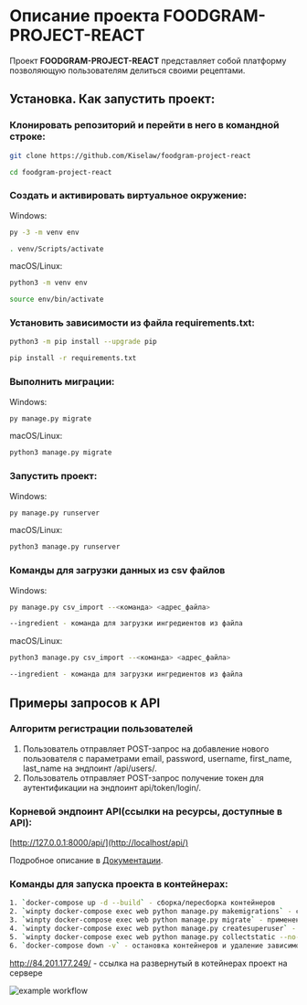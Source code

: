 # Описание проекта FOODGRAM-PROJECT-REACT

Проект **FOODGRAM-PROJECT-REACT** представляет собой платформу позволяющую пользователям делиться своими рецептами.


## Установка. Как запустить проект:

### Клонировать репозиторий и перейти в него в командной строке:

```bash
git clone https://github.com/Kiselaw/foodgram-project-react

cd foodgram-project-react
```

### Cоздать и активировать виртуальное окружение:

Windows:

```bash
py -3 -m venv env
```

```bash
. venv/Scripts/activate 
```

macOS/Linux:

```bash
python3 -m venv env

source env/bin/activate
```

### Установить зависимости из файла requirements.txt:

```bash
python3 -m pip install --upgrade pip

pip install -r requirements.txt
```

### Выполнить миграции:

Windows: 

```bash
py manage.py migrate
```

macOS/Linux:

```bash
python3 manage.py migrate
```

### Запустить проект:

Windows:

```bash
py manage.py runserver
```

macOS/Linux:

```bash
python3 manage.py runserver
```

### Команды для загрузки данных из csv файлов

Windows:

```bash
py manage.py csv_import --<команда> <адрес_файла>

--ingredient - команда для загрузки ингредиентов из файла
```

macOS/Linux:

```bash
python3 manage.py csv_import --<команда> <адрес_файла>

--ingredient - команда для загрузки ингредиентов из файла
```

## Примеры запросов к API

### Алгоритм регистрации пользователей

1. Пользователь отправляет POST-запрос на добавление нового пользователя с параметрами email, password, username, first_name, last_name на эндпоинт /api/users/.
2. Пользователь отправляет POST-запрос получение токен для аутентификации на эндпоинт api/token/login/. 

### Корневой эндпоинт API(ссылки на ресурсы, доступные в API):

[http://127.0.0.1:8000/api/](http://localhost/api/)

Подробное описание в [Документации](http://localhost/api/docs/).

### Команды для запуска проекта в контейнерах:
```bash
1. `docker-compose up -d --build` - сборка/пересборка контейнеров
2. `winpty docker-compose exec web python manage.py makemigrations` - создание новых миграций
3. `winpty docker-compose exec web python manage.py migrate` - применение миграций
4. `winpty docker-compose exec web python manage.py createsuperuser` - создание суперпользователя
5. `winpty docker-compose exec web python manage.py collectstatic --no-input` - собрать статические файлы
6. `docker-compose down -v` - остановка контейнеров и удаление зависимостей
```
http://84.201.177.249/ - ссылка на развернутый в котейнерах проект на сервере

![example workflow](https://github.com/Kiselaw/foodgram-project-react/actions/workflows/foodgram_workflow.yml/badge.svg)